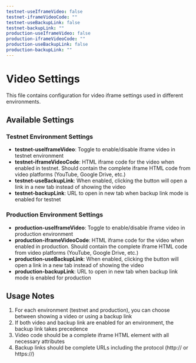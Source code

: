 ```yaml
---
testnet-useIframeVideo: false
testnet-iframeVideoCode: ""
testnet-useBackupLink: false
testnet-backupLink: ""
production-useIframeVideo: false
production-iframeVideoCode: ""
production-useBackupLink: false
production-backupLink: ""
---
```


# Video Settings

This file contains configuration for video iframe settings used in different environments.

## Available Settings

### Testnet Environment Settings

- **testnet-useIframeVideo**: Toggle to enable/disable iframe video in testnet environment
- **testnet-iframeVideoCode**: HTML iframe code for the video when enabled in testnet. Should contain the complete iframe HTML code from video platforms (YouTube, Google Drive, etc.)
- **testnet-useBackupLink**: When enabled, clicking the button will open a link in a new tab instead of showing the video
- **testnet-backupLink**: URL to open in new tab when backup link mode is enabled for testnet

### Production Environment Settings

- **production-useIframeVideo**: Toggle to enable/disable iframe video in production environment
- **production-iframeVideoCode**: HTML iframe code for the video when enabled in production. Should contain the complete iframe HTML code from video platforms (YouTube, Google Drive, etc.)
- **production-useBackupLink**: When enabled, clicking the button will open a link in a new tab instead of showing the video
- **production-backupLink**: URL to open in new tab when backup link mode is enabled for production

## Usage Notes

1. For each environment (testnet and production), you can choose between showing a video or using a backup link
2. If both video and backup link are enabled for an environment, the backup link takes precedence
3. Video code should be a complete iframe HTML element with all necessary attributes
4. Backup links should be complete URLs including the protocol (http:// or https://)
